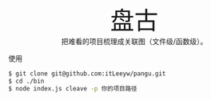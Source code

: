 <center><font size=48>盘古</font></center>

<center>把难看的项目梳理成关联图（文件级/函数级）。</center>



使用

```bash
$ git clone git@github.com:itLeeyw/pangu.git
$ cd ./bin
$ node index.js cleave -p 你的项目路径
```

